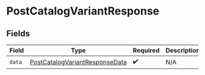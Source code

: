 # PostCatalogVariantResponse


## Fields

| Field                                                                                       | Type                                                                                        | Required                                                                                    | Description                                                                                 |
| ------------------------------------------------------------------------------------------- | ------------------------------------------------------------------------------------------- | ------------------------------------------------------------------------------------------- | ------------------------------------------------------------------------------------------- |
| `data`                                                                                      | [PostCatalogVariantResponseData](../../models/components/PostCatalogVariantResponseData.md) | :heavy_check_mark:                                                                          | N/A                                                                                         |